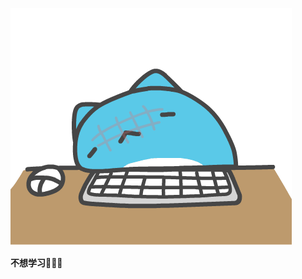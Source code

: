 ![](https://github.com/13870517674/13870517674/blob/main/gif/%7DN4MRDGY8%60LNHD3%40JT~2S0Y.gif)

**不想学习🤣🤣🤣**
